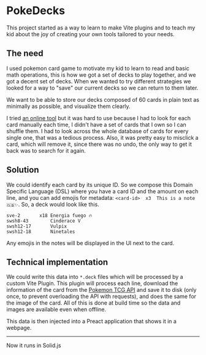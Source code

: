 # PokeDecks

This project started as a way to learn to make Vite plugins and to teach my kid about the joy of creating your own tools tailored to your needs.

## The need

I used pokemon card game to motivate my kid to learn to read and basic math operations, this is how we got a set of decks to play together, and we got a decent set of decks.
When we wanted to try different strategies we looked for a way to "save" our current decks so we can return to them later.

We want to be able to store our decks composed of 60 cards in plain text as minimally as possible, and visualize them clearly.

I tried [an online tool][1] but it was hard to use because I had to look for each card manually each time, I didn't have a set of cards that I own so I can shuffle them. I had to look across the whole database of cards for every single one, that was a tedious process. Also, it was pretty easy to misclick a card, which will remove it, since there was no undo, the only way to get it back was to search for it again.

## Solution

We could identify each card by its unique ID. So we compose this Domain Specific Language (DSL) where you have a card ID and the amount on each line, and you can add emojis for metadata: `<card-id>  x3  This is a note 🇬🇧✨`. So, a deck would look like this.

```
sve-2       x18 Energia fuego 🔥
swsh8-43        Cinderace V
swsh12-17       Vulpix
swsh12-18       Ninetales
```

Any emojis in the notes will be displayed in the UI next to the card.

## Technical implementation

We could write this data into `*.deck` files which will be processed by a custom Vite Plugin.
This plugin will process each line, download the information of the card from the [Pokemon TCG API][2] and save it to disk (only once, to prevent overloading the API with requests), and does the same for the image of the card.
All of this is done at build time so the data and images are available even when offline.

This data is then injected into a Preact application that shows it in a webpage.

[1]: https://pokemoncard.io/deckbuilder/
[2]: https://pokemontcg.io/

---

Now it runs in Solid.js
